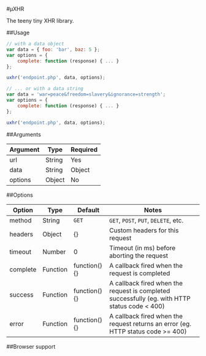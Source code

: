 #µXHR

The teeny tiny XHR library.

##Usage

```js
// with a data object
var data = { foo: 'bar', baz: 5 };
var options = {
	complete: function (response) { ... }
};

uxhr('endpoint.php', data, options);

// ... or with a data string
var data = 'war=peace&freedom=slavery&ignorance=strength';
var options = {
	complete: function (response) { ... }
};

uxhr('endpoint.php', data, options);
```

##Arguments

| Argument		| Type				| Required		|
|---------------|-------------------|---------------|
| url			| String			| Yes			|
| data			| String | Object	| No			|
| options		| Object			| No			|

##Options

| Option		| Type		| Default		| Notes									|
|---------------|-----------|---------------|---------------------------------------|
| method		| String	| `GET`			| `GET`, `POST`, `PUT`, `DELETE`, etc.	|
| headers		| Object	| {}			| Custom headers for this request		|
| timeout		| Number	| 0				| Timeout (in ms) before aborting the request |
| complete		| Function	| function(){}	| A callback fired when the request is completed |
| success		| Function	| function(){}	| A callback fired when the request is completed successfully (eg. with HTTP status code < 400) |
| error			| Function	| function(){}	| A callback fired when the request returns an error (eg. HTTP status code >= 400) |

##Browser support
